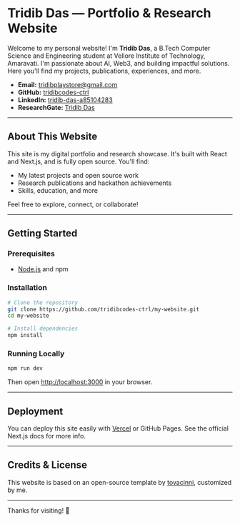 # Tridib Das — Portfolio & Research Website

Welcome to my personal website! I'm **Tridib Das**, a B.Tech Computer Science and Engineering student at Vellore Institute of Technology, Amaravati. I'm passionate about AI, Web3, and building impactful solutions. Here you'll find my projects, publications, experiences, and more.

- **Email:** tridibplaystore@gmail.com
- **GitHub:** [tridibcodes-ctrl](https://github.com/tridibcodes-ctrl)
- **LinkedIn:** [tridib-das-a85104283](https://www.linkedin.com/in/tridib-das-a85104283)
- **ResearchGate:** [Tridib Das](https://www.researchgate.net/profile/Tridib-Das-5)

---

## About This Website
This site is my digital portfolio and research showcase. It's built with React and Next.js, and is fully open source. You'll find:
- My latest projects and open source work
- Research publications and hackathon achievements
- Skills, education, and more

Feel free to explore, connect, or collaborate!

---

## Getting Started

### Prerequisites
- [Node.js](https://nodejs.org/) and npm

### Installation
```bash
# Clone the repository
git clone https://github.com/tridibcodes-ctrl/my-website.git
cd my-website

# Install dependencies
npm install
```

### Running Locally
```bash
npm run dev
```
Then open [http://localhost:3000](http://localhost:3000) in your browser.

---

## Deployment
You can deploy this site easily with [Vercel](https://vercel.com/) or GitHub Pages. See the official Next.js docs for more info.

---

## Credits & License
This website is based on an open-source template by [tovacinni](https://github.com/tovacinni/research-website-template), customized by me.

---

Thanks for visiting! 🚀
